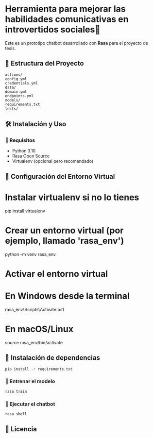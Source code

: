 # Herramienta para mejorar las habilidades comunicativas en introvertidos sociales🤖


Este es un prototipo chatbot desarrollado con **Rasa** para el proyecto de tesis.

## 📂 Estructura del Proyecto
```
actions/
config.yml
credentials.yml
data/
domain.yml
endpoints.yml
models/
requirements.txt
tests/
```

## 🛠 Instalación y Uso

### 🔹 Requisitos
- Python 3.10
- Rasa Open Source
- Virtualenv (opcional pero recomendado)

## 🔹 Configuración del Entorno Virtual
# Instalar virtualenv si no lo tienes
pip install virtualenv

# Crear un entorno virtual (por ejemplo, llamado 'rasa_env')
python -m venv rasa_env

# Activar el entorno virtual
# En Windows desde la terminal
rasa_env\Scripts\Activate.ps1  
# En macOS/Linux
source rasa_env/bin/activate


## 🔹 Instalación de dependencias
```sh
pip install -r requirements.txt
```

### 🔹 Entrenar el modelo
```sh
rasa train
```

### 🔹 Ejecutar el chatbot
```sh
rasa shell
```

## 📜 Licencia

